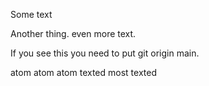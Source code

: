 Some text

Another thing.
even more text.

If you see this you need to put git origin main.

atom atom atom texted most texted
